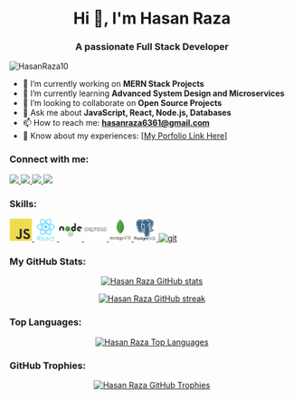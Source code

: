 <h1 align="center">Hi 👋, I'm Hasan Raza</h1>
<h3 align="center">A passionate Full Stack Developer</h3>

<p align="left"> <img src="https://komarev.com/ghpvc/?username=HasanRaza10&label=Profile%20views&color=0e75b6&style=flat" alt="HasanRaza10" /> </p>

- 🔭 I’m currently working on **MERN Stack Projects**
- 🌱 I’m currently learning **Advanced System Design and Microservices**
- 👯 I’m looking to collaborate on **Open Source Projects**
- 💬 Ask me about **JavaScript, React, Node.js, Databases**
- 📫 How to reach me: **hasanraza6361@gmail.com**
- 📄 Know about my experiences: [[My Porfolio Link Here](https://hasan-raza-portfolio.onrender.com/)]

<h3 align="left">Connect with me:</h3>
<p align="left"> 
    <a href="https://linkedin.com/in/yourlinkedinusername" target="_blank">
        <img src="https://img.shields.io/badge/-LinkedIn-%230077B5?style=for-the-badge&logo=linkedin&logoColor=white" target="_blank" />
    </a>
    <a href="https://twitter.com/yourtwitterhandle" target="_blank">
        <img src="https://img.shields.io/badge/-Twitter-1DA1F2?style=for-the-badge&logo=twitter&logoColor=white" target="_blank" />
    </a>
    <a href="https://stackoverflow.com/users/yourstackoverflowid" target="_blank">
        <img src="https://img.shields.io/badge/-StackOverflow-FE7A16?style=for-the-badge&logo=stackoverflow&logoColor=white" target="_blank" />
    </a>
    <a href="https://medium.com/@yourmediumusername" target="_blank">
        <img src="https://img.shields.io/badge/-Medium-black?style=for-the-badge&logo=medium&logoColor=white" target="_blank" />
    </a>
</p>

<h3 align="left">Skills:</h3>
<p align="left">
    <a href="https://www.javascript.com" target="_blank" rel="noreferrer"> <img src="https://raw.githubusercontent.com/devicons/devicon/master/icons/javascript/javascript-original.svg" alt="javascript" width="40" height="40"/> </a>
    <a href="https://react.dev/" target="_blank" rel="noreferrer"> <img src="https://raw.githubusercontent.com/devicons/devicon/master/icons/react/react-original-wordmark.svg" alt="react" width="40" height="40"/> </a>
    <a href="https://nodejs.org" target="_blank" rel="noreferrer"> <img src="https://raw.githubusercontent.com/devicons/devicon/master/icons/nodejs/nodejs-original-wordmark.svg" alt="nodejs" width="40" height="40"/> </a>
    <a href="https://expressjs.com" target="_blank" rel="noreferrer"> <img src="https://raw.githubusercontent.com/devicons/devicon/master/icons/express/express-original-wordmark.svg" alt="express" width="40" height="40"/> </a>
    <a href="https://www.mongodb.com/" target="_blank" rel="noreferrer"> <img src="https://raw.githubusercontent.com/devicons/devicon/master/icons/mongodb/mongodb-original-wordmark.svg" alt="mongodb" width="40" height="40"/> </a>
    <a href="https://www.postgresql.org" target="_blank" rel="noreferrer"> <img src="https://raw.githubusercontent.com/devicons/devicon/master/icons/postgresql/postgresql-original-wordmark.svg" alt="postgresql" width="40" height="40"/> </a>
    <a href="https://git-scm.com/" target="_blank" rel="noreferrer"> <img src="https://www.vectorlogo.zone/logos/git-scm/git-scm-icon.svg" alt="git" width="40" height="40"/> </a>
</p>

<h3 align="left">My GitHub Stats:</h3>
<p align="center">
  <a href="https://github.com/HasanRaza10">
    <img src="https://github-readme-stats.vercel.app/api?username=HasanRaza10&show_icons=true&locale=en" alt="Hasan Raza GitHub stats" />
  </a>
</p>

<p align="center">
  <a href="https://github.com/HasanRaza10">
    <img src="https://github-readme-streak-stats.vercel.app/?user=HasanRaza10&" alt="Hasan Raza GitHub streak" />
  </a>
</p>

<h3 align="left">Top Languages:</h3>
<p align="center">
  <a href="https://github.com/HasanRaza10">
    <img src="https://github-readme-stats.vercel.app/api/top-langs/?username=HasanRaza10&layout=compact&hide_border=true&locale=en" alt="Hasan Raza Top Languages" />
  </a>
</p>

<h3 align="left">GitHub Trophies:</h3>
<p align="center">
  <a href="https://github.com/ryo-ma/github-profile-trophy">
    <img src="https://github-profile-trophy.vercel.app/?username=HasanRaza10&row=1&column=7&margin-w=15&margin-h=15" alt="Hasan Raza GitHub Trophies" />
  </a>
</p>


<!--
**HasanRaza10/HasanRaza10** is a ✨ _special_ ✨ repository because its `README.md` (this file) appears on your GitHub profile.

Here are some ideas to get you started:

- 🔭 I’m currently working on ...
- 🌱 I’m currently learning ...
- 👯 I’m looking to collaborate on ...
- 🤔 I’m looking for help with ...
- 💬 Ask me about ...
- 📫 How to reach me: ...
- 😄 Pronouns: ...
- ⚡ Fun fact: ...
-->
